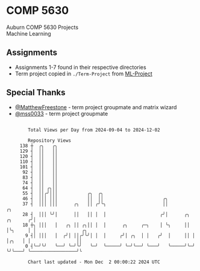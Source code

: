 # COMP 5630
Auburn COMP 5630 Projects  
Machine Learning

## Assignments
- Assignments 1-7 found in their respective directories
- Term project copied in `./Term-Project` from [ML-Project](https://github.com/wumphlett/ML-Project)

## Special Thanks
- [@MatthewFreestone](https://github.com/MatthewFreestone) - term project groupmate and matrix wizard
- [@mss0033](https://github.com/mss0033) - term project groupmate

```

        Total Views per Day from 2024-09-04 to 2024-12-02

        Repository Views
     138 ┼  ╭╮   ╭╮
     129 ┤  ││   ││
     120 ┤  ││   ││
     110 ┤  ││   ││
     101 ┤  ││   ││
      92 ┤  ││   ││
      83 ┤  ││   ││
      74 ┤  ││   ││
      64 ┤  ││ ╭╮││
      55 ┤  ││╭╯│││           ╭╮  ╭╮
      46 ┤  │││ │││           ││  ││                      ╭╮
      37 ┤  │││ │││      ╭╮   ││ ╭╯╰╮                     ││                  ╭╮
      28 ┤  │││ ╰╯│      ││   ││ │  │                    ╭╯│      ╭╮ ╭╮      ╭╯│
      18 ┼╮ │││   │   ╭╮ ││ ╭╮││ │  │      ╭╮     ╭─╮    │ ╰╮     ││ │╰╮     │ │                 ╭╮
       9 ┤│ │││   │  ╭╯│ ││╭╯╰╯│ │  │     ╭╯│ ╭╮  │ │   ╭╯  │     ││ │ │╭╮   │ │                 ││
       0 ┤╰─╯╰╯   ╰──╯ ╰─╯╰╯   ╰─╯  ╰─────╯ ╰─╯╰──╯ ╰───╯   ╰─────╯╰─╯ ╰╯╰───╯ ╰─────────────────╯╰

        Chart last updated - Mon Dec  2 00:00:22 2024 UTC
        
```
